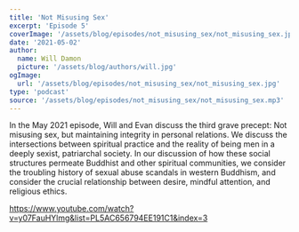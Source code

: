 ```yaml
---
title: 'Not Misusing Sex'
excerpt: 'Episode 5'
coverImage: '/assets/blog/episodes/not_misusing_sex/not_misusing_sex.jpg'
date: '2021-05-02'
author:
  name: Will Damon
  picture: '/assets/blog/authors/will.jpg'
ogImage:
  url: '/assets/blog/episodes/not_misusing_sex/not_misusing_sex.jpg'
type: 'podcast'  
source: '/assets/blog/episodes/not_misusing_sex/not_misusing_sex.mp3'
---
```


In the May 2021 episode, Will and Evan discuss the third grave precept: Not misusing sex, but maintaining integrity in personal relations. We discuss the intersections between spiritual practice and the reality of being men in a deeply sexist, patriarchal society. In our discussion of how these social structures permeate Buddhist and other spiritual communities, we consider the troubling history of sexual abuse scandals in western Buddhism, and consider the crucial relationship between desire, mindful attention, and religious ethics. 

https://www.youtube.com/watch?v=y07FauHYlmg&list=PL5AC656794EE191C1&index=3

